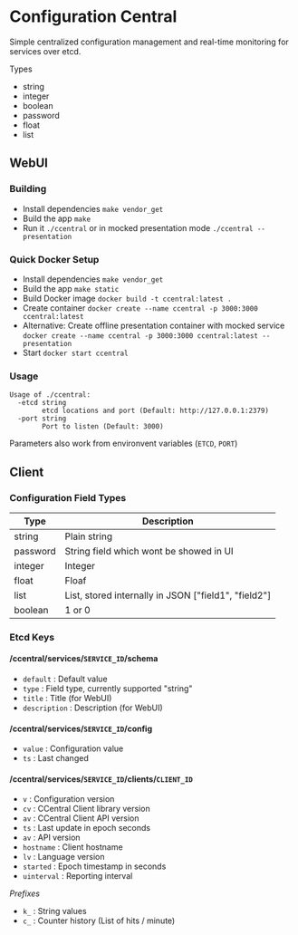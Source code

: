 # Configuration Central

Simple centralized configuration management and real-time monitoring for services over etcd.

Types

- string
- integer
- boolean
- password
- float
- list

## WebUI
 
### Building

- Install dependencies `make vendor_get`
- Build the app `make`
- Run it `./ccentral` or in mocked presentation mode `./ccentral --presentation`

### Quick Docker Setup

- Install dependencies `make vendor_get`
- Build the app `make static`
- Build Docker image `docker build -t ccentral:latest .`
- Create container `docker create --name ccentral -p 3000:3000 ccentral:latest` 
- Alternative: Create offline presentation container with mocked service `docker create --name ccentral -p 3000:3000 ccentral:latest --presentation`
- Start `docker start ccentral`

### Usage

	Usage of ./ccentral:
	  -etcd string
			etcd locations and port (Default: http://127.0.0.1:2379)
	  -port string
			Port to listen (Default: 3000)

Parameters also work from environvent variables (`ETCD`, `PORT`)

## Client

### Configuration Field Types

| Type     | Description                                          |
| -------- | ---------------------------------------------------- |
| string   | Plain string                                         |
| password | String field which wont be showed in UI              |
| integer  | Integer                                              |
| float    | Floaf                                                |
| list     | List, stored internally in JSON ["field1", "field2"] |
| boolean  | 1 or 0                                               |

### Etcd Keys

#### /ccentral/services/`SERVICE_ID`/schema

- `default` : Default value
- `type` : Field type, currently supported "string"
- `title` : Title (for WebUI)
- `description` : Description (for WebUI)

#### /ccentral/services/`SERVICE_ID`/config

- `value` : Configuration value
- `ts` : Last changed

#### /ccentral/services/`SERVICE_ID`/clients/`CLIENT_ID`

- `v` : Configuration version
- `cv` : CCentral Client library version 
- `av` : CCentral Client API version 
- `ts` : Last update in epoch seconds
- `av` : API version
- `hostname` : Client hostname
- `lv` : Language version
- `started` : Epoch timestamp in seconds
- `uinterval` : Reporting interval

_Prefixes_

- `k_` : String values
- `c_` : Counter history (List of hits / minute)
